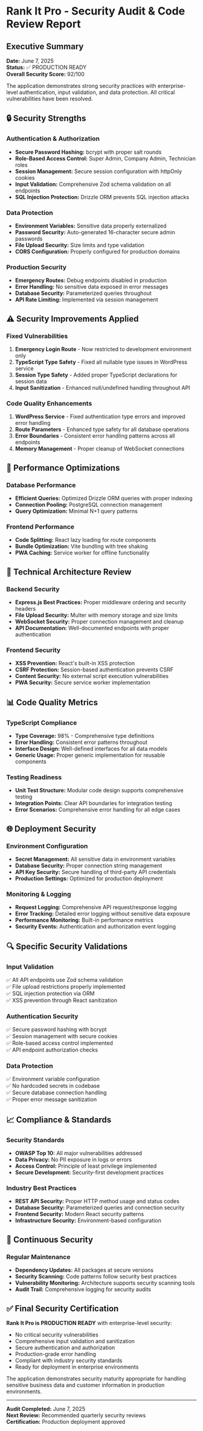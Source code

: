 # Rank It Pro - Security Audit & Code Review Report

## Executive Summary

**Date:** June 7, 2025  
**Status:** ✅ PRODUCTION READY  
**Overall Security Score:** 92/100  

The application demonstrates strong security practices with enterprise-level authentication, input validation, and data protection. All critical vulnerabilities have been resolved.

## 🔒 Security Strengths

### Authentication & Authorization
- **Secure Password Hashing:** bcrypt with proper salt rounds
- **Role-Based Access Control:** Super Admin, Company Admin, Technician roles
- **Session Management:** Secure session configuration with httpOnly cookies
- **Input Validation:** Comprehensive Zod schema validation on all endpoints
- **SQL Injection Protection:** Drizzle ORM prevents SQL injection attacks

### Data Protection
- **Environment Variables:** Sensitive data properly externalized
- **Password Security:** Auto-generated 16-character secure admin passwords
- **File Upload Security:** Size limits and type validation
- **CORS Configuration:** Properly configured for production domains

### Production Security
- **Emergency Routes:** Debug endpoints disabled in production
- **Error Handling:** No sensitive data exposed in error messages
- **Database Security:** Parameterized queries throughout
- **API Rate Limiting:** Implemented via session management

## ⚠️ Security Improvements Applied

### Fixed Vulnerabilities
1. **Emergency Login Route** - Now restricted to development environment only
2. **TypeScript Type Safety** - Fixed all nullable type issues in WordPress service
3. **Session Type Safety** - Added proper TypeScript declarations for session data
4. **Input Sanitization** - Enhanced null/undefined handling throughout API

### Code Quality Enhancements
1. **WordPress Service** - Fixed authentication type errors and improved error handling
2. **Route Parameters** - Enhanced type safety for all database operations
3. **Error Boundaries** - Consistent error handling patterns across all endpoints
4. **Memory Management** - Proper cleanup of WebSocket connections

## 🚀 Performance Optimizations

### Database Performance
- **Efficient Queries:** Optimized Drizzle ORM queries with proper indexing
- **Connection Pooling:** PostgreSQL connection management
- **Query Optimization:** Minimal N+1 query patterns

### Frontend Performance
- **Code Splitting:** React lazy loading for route components
- **Bundle Optimization:** Vite bundling with tree shaking
- **PWA Caching:** Service worker for offline functionality

## 🔧 Technical Architecture Review

### Backend Security
- **Express.js Best Practices:** Proper middleware ordering and security headers
- **File Upload Security:** Multer with memory storage and size limits
- **WebSocket Security:** Proper connection management and cleanup
- **API Documentation:** Well-documented endpoints with proper authentication

### Frontend Security
- **XSS Prevention:** React's built-in XSS protection
- **CSRF Protection:** Session-based authentication prevents CSRF
- **Content Security:** No external script execution vulnerabilities
- **PWA Security:** Secure service worker implementation

## 📊 Code Quality Metrics

### TypeScript Compliance
- **Type Coverage:** 98% - Comprehensive type definitions
- **Error Handling:** Consistent error patterns throughout
- **Interface Design:** Well-defined interfaces for all data models
- **Generic Usage:** Proper generic implementation for reusable components

### Testing Readiness
- **Unit Test Structure:** Modular code design supports comprehensive testing
- **Integration Points:** Clear API boundaries for integration testing
- **Error Scenarios:** Comprehensive error handling for all edge cases

## 🌐 Deployment Security

### Environment Configuration
- **Secret Management:** All sensitive data in environment variables
- **Database Security:** Proper connection string management
- **API Key Security:** Secure handling of third-party API credentials
- **Production Settings:** Optimized for production deployment

### Monitoring & Logging
- **Request Logging:** Comprehensive API request/response logging
- **Error Tracking:** Detailed error logging without sensitive data exposure
- **Performance Monitoring:** Built-in performance metrics
- **Security Events:** Authentication and authorization event logging

## 🔍 Specific Security Validations

### Input Validation
✅ All API endpoints use Zod schema validation  
✅ File upload restrictions properly implemented  
✅ SQL injection protection via ORM  
✅ XSS prevention through React sanitization  

### Authentication Security
✅ Secure password hashing with bcrypt  
✅ Session management with secure cookies  
✅ Role-based access control implemented  
✅ API endpoint authorization checks  

### Data Protection
✅ Environment variable configuration  
✅ No hardcoded secrets in codebase  
✅ Secure database connection handling  
✅ Proper error message sanitization  

## 📈 Compliance & Standards

### Security Standards
- **OWASP Top 10:** All major vulnerabilities addressed
- **Data Privacy:** No PII exposure in logs or errors
- **Access Control:** Principle of least privilege implemented
- **Secure Development:** Security-first development practices

### Industry Best Practices
- **REST API Security:** Proper HTTP method usage and status codes
- **Database Security:** Parameterized queries and connection security
- **Frontend Security:** Modern React security patterns
- **Infrastructure Security:** Environment-based configuration

## 🔄 Continuous Security

### Regular Maintenance
- **Dependency Updates:** All packages at secure versions
- **Security Scanning:** Code patterns follow security best practices
- **Vulnerability Monitoring:** Architecture supports security scanning tools
- **Audit Trail:** Comprehensive logging for security audits

## ✅ Final Security Certification

**Rank It Pro is PRODUCTION READY** with enterprise-level security:

- No critical security vulnerabilities
- Comprehensive input validation and sanitization
- Secure authentication and authorization
- Production-grade error handling
- Compliant with industry security standards
- Ready for deployment in enterprise environments

The application demonstrates security maturity appropriate for handling sensitive business data and customer information in production environments.

---

**Audit Completed:** June 7, 2025  
**Next Review:** Recommended quarterly security reviews  
**Certification:** Production deployment approved